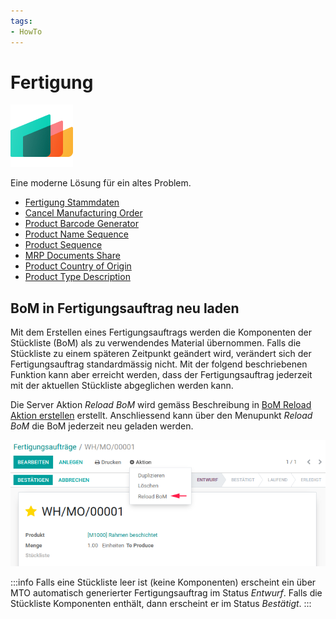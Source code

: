 ```yaml
---
tags:
- HowTo
---
```

# Fertigung
![icons_odoo_mrp](assets/icons_odoo_mrp.png)

Eine moderne Lösung für ein altes Problem.

* [Fertigung Stammdaten](Fertigung-Stammdaten.md)
* [Cancel Manufacturing Order](Cancel-Manufacturing-Order.md)
* [Product Barcode Generator](Product-Barcode-Generator.md)
* [Product Name Sequence](Product-Name-Sequence.md)
* [Product Sequence](Product-Sequence.md)
* [MRP Documents Share](MRP-Documents-Share.md)
* [Product Country of Origin](Product-Country-of-Origin.md)
* [Product Type Description](Product-Type-Description.md)

## BoM in Fertigungsauftrag neu laden

Mit dem Erstellen eines Fertigungsauftrags werden die Komponenten der Stückliste (BoM) als zu verwendendes Material übernommen. Falls die Stückliste zu einem späteren Zeitpunkt geändert wird, verändert sich der Fertigungsauftrag standardmässig nicht. Mit der folgend beschriebenen Funktion kann aber erreicht werden, dass der Fertigungsauftrag jederzeit mit der aktuellen Stückliste abgeglichen werden kann.

Die Server Aktion *Reload BoM* wird gemäss Beschreibung in [BoM Reload Aktion erstellen](Aktionen#BoM%20Reload%20Aktion%20erstellen) erstellt. Anschliessend kann über den Menupunkt *Reload BoM* die BoM jederzeit neu geladen werden.

![Fertigung Reload BoM](assets/Fertigung%20Reload%20BoM.png)

:::info
Falls eine Stückliste leer ist (keine Komponenten) erscheint ein über MTO automatisch generierter Fertigungsauftrag im Status *Entwurf*. Falls die Stückliste Komponenten enthält, dann erscheint er im Status *Bestätigt*.
:::